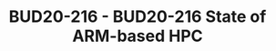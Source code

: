 ---
categories:
- bud20
image:
  featured: 'true'
  path: https://static.linaro.org/connect/bud20/images/BUD20-216.png
session_id: BUD20-216
session_speakers:
- speaker_bio: Technical Lead for HPC-SIG within LDCG.<br /> 30+ years international
    infrastructure architecture experience from Smart NICs to HPC and software development.
  speaker_company: Linaro Limited
  speaker_image: http://avatars.sched.co/1/dd/10468672/avatar.jpg.320x320px.jpg?f28
  speaker_name: Paul Isaac's
  speaker_position: Tech Lead (LDCG, HPC-SIG)
  speaker_role: attendee, speaker
session_track: HPC
tag: session
tags: HPC
title: BUD20-216 - BUD20-216 State of ARM-based HPC
---